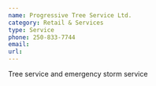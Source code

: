 ```yaml
---
name: Progressive Tree Service Ltd.
category: Retail & Services
type: Service
phone: 250-833-7744
email: 
url: 
---
```


Tree service and emergency storm service